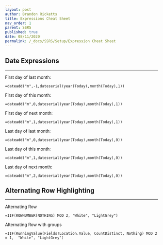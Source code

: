 ```yaml
---
layout: post
author: Brandon Ricketts
title: Expressions Cheat Sheet
nav_order: 1
parent: SSRS
published: true
date: 08/11/2020
permalink: /_docs/SSRS/Setup/Expression Cheat Sheet
---
```


## Date Expressions
---
  First day of last month: 
```
=dateadd("m",-1,dateserial(year(Today),month(Today),1))  
```
  First day of this month: 
```
=dateadd("m",0,dateserial(year(Today),month(Today),1))  
```
  First day of next month: 
```
=dateadd("m",1,dateserial(year(Today),month(Today),1))  
```
  Last day of last month: 
```
=dateadd("m",0,dateserial(year(Today),month(Today),0)) 
```
  Last day of this month: 
```
=dateadd("m",1,dateserial(year(Today),month(Today),0)) 
```
  Last day of next month: 
```
=dateadd("m",2,dateserial(year(Today),month(Today),0)) 
```

## Alternating Row Highlighting
---
  Alternating Row
```
=IIF(ROWNUMBER(NOTHING) MOD 2, "White", "LightGrey") 
```
  Alternating Row with groups
```
=IIF(RunningValue(Fields!Location.Value, CountDistinct, Nothing) MOD 2 = 1,  "White", "LightGrey") 
```
 
